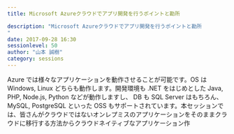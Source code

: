 ```yaml
---
title: Microsoft Azureクラウドでアプリ開発を行うポイントと勘所

description: "Microsoft Azureクラウドでアプリ開発を行うポイントと勘所
"
date: 2017-09-28 16:30
sessionlevel: 50
author: "山本 誠樹"
category: sessions
---
```

Azure では様々なアプリケーションを動作させることが可能です。OS は Windows, Linux どちらも動作します。開発環境も .NET をはじめとした Java, PHP, Node.js, Python などが動作しますし、 DB も SQL Server はもちろん、 MySQL, PostgreSQL といった OSS もサポートされています。本セッションでは、皆さんがクラウドではないオンレプミスのアプリケーションをそのままクラウドに移行する方法からクラウドネイティブなアプリケーション作
